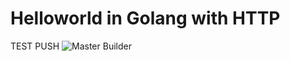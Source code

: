 # Helloworld in Golang with HTTP
TEST PUSH
![Master Builder](https://github.com/IronCore864/go-hello-http/workflows/Master%20Builder/badge.svg)

